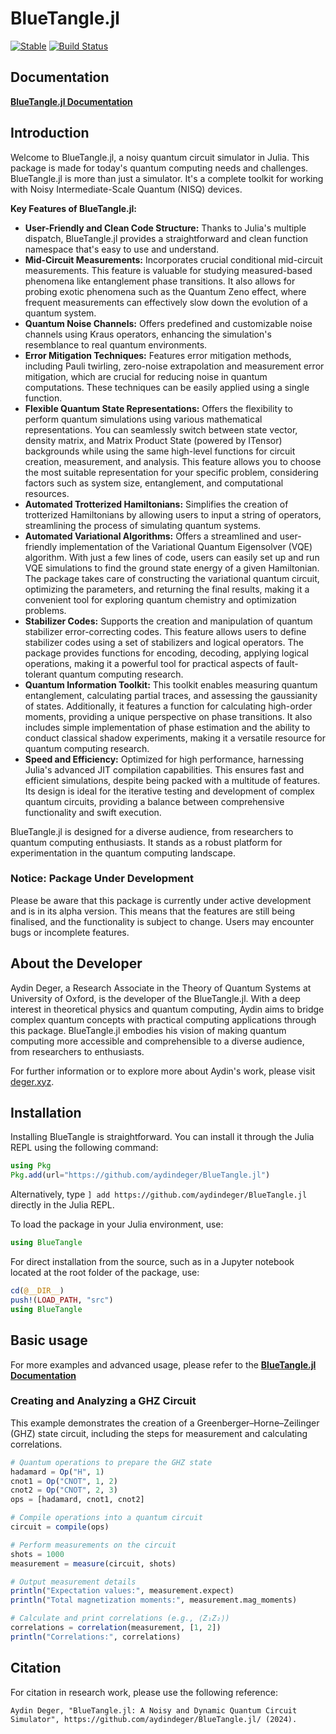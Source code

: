 # BlueTangle.jl

[![Stable](https://img.shields.io/badge/docs-stable-blue.svg)](https://deger.xyz/BlueTangle.jl)
[![Build Status](https://github.com/aydindeger/BlueTangle.jl/actions/workflows/CI.yml/badge.svg?branch=main)](https://github.com/aydindeger/BlueTangle.jl/actions/workflows/CI.yml?query=branch%3Amain)

## Documentation

[**BlueTangle.jl Documentation**](https://deger.xyz/BlueTangle.jl)

## Introduction

Welcome to BlueTangle.jl, a noisy quantum circuit simulator in Julia. This package is made for today's quantum computing needs and challenges. BlueTangle.jl is more than just a simulator. It's a complete toolkit for working with Noisy Intermediate-Scale Quantum (NISQ) devices.

**Key Features of BlueTangle.jl:**
- **User-Friendly and Clean Code Structure:** Thanks to Julia's multiple dispatch, BlueTangle.jl provides a straightforward and clean function namespace that's easy to use and understand.
- **Mid-Circuit Measurements:** Incorporates crucial conditional mid-circuit measurements. This feature is valuable for studying measured-based phenomena like entanglement phase transitions. It also allows for probing exotic phenomena such as the Quantum Zeno effect, where frequent measurements can effectively slow down the evolution of a quantum system.
- **Quantum Noise Channels:** Offers predefined and customizable noise channels using Kraus operators, enhancing the simulation's resemblance to real quantum environments.
- **Error Mitigation Techniques:** Features error mitigation methods, including Pauli twirling, zero-noise extrapolation and measurement error mitigation, which are crucial for reducing noise in quantum computations. These techniques can be easily applied using a single function.
- **Flexible Quantum State Representations:** Offers the flexibility to perform quantum simulations using various mathematical representations. You can seamlessly switch between state vector, density matrix, and Matrix Product State (powered by ITensor) backgrounds while using the same high-level functions for circuit creation, measurement, and analysis. This feature allows you to choose the most suitable representation for your specific problem, considering factors such as system size, entanglement, and computational resources.
- **Automated Trotterized Hamiltonians:** Simplifies the creation of trotterized Hamiltonians by allowing users to input a string of operators, streamlining the process of simulating quantum systems.
- **Automated Variational Algorithms:** Offers a streamlined and user-friendly implementation of the Variational Quantum Eigensolver (VQE) algorithm. With just a few lines of code, users can easily set up and run VQE simulations to find the ground state energy of a given Hamiltonian. The package takes care of constructing the variational quantum circuit, optimizing the parameters, and returning the final results, making it a convenient tool for exploring quantum chemistry and optimization problems.
- **Stabilizer Codes:** Supports the creation and manipulation of quantum stabilizer error-correcting codes. This feature allows users to define stabilizer codes using a set of stabilizers and logical operators. The package provides functions for encoding, decoding, applying logical operations, making it a powerful tool for practical aspects of fault-tolerant quantum computing research.
- **Quantum Information Toolkit:** This toolkit enables measuring quantum entanglement, calculating partial traces, and assessing the gaussianity of states. Additionally, it features a function for calculating high-order moments, providing a unique perspective on phase transitions. It also includes simple implementation of phase estimation and the ability to conduct classical shadow experiments, making it a versatile resource for quantum computing research.
- **Speed and Efficiency:** Optimized for high performance, harnessing Julia's advanced JIT compilation capabilities. This ensures fast and efficient simulations, despite being packed with a multitude of features. Its design is ideal for the iterative testing and development of complex quantum circuits, providing a balance between comprehensive functionality and swift execution.

BlueTangle.jl is designed for a diverse audience, from researchers to quantum computing enthusiasts. It stands as a robust platform for experimentation in the quantum computing landscape.

### Notice: Package Under Development

Please be aware that this package is currently under active development and is in its alpha version. This means that the features are still being finalised, and the functionality is subject to change. Users may encounter bugs or incomplete features.

## About the Developer

Aydin Deger, a Research Associate in the Theory of Quantum Systems at University of Oxford, is the developer of the BlueTangle.jl. With a deep interest in theoretical physics and quantum computing, Aydin aims to bridge complex quantum concepts with practical computing applications through this package. BlueTangle.jl embodies his vision of making quantum computing more accessible and comprehensible to a diverse audience, from researchers to enthusiasts.

For further information or to explore more about Aydin's work, please visit [deger.xyz](http://deger.xyz).

## Installation
Installing BlueTangle is straightforward. You can install it through the Julia REPL using the following command:

```julia
using Pkg
Pkg.add(url="https://github.com/aydindeger/BlueTangle.jl")
```

Alternatively, type `] add https://github.com/aydindeger/BlueTangle.jl` directly in the Julia REPL.

To load the package in your Julia environment, use:

```julia
using BlueTangle
```

For direct installation from the source, such as in a Jupyter notebook located at the root folder of the package, use:

```julia
cd(@__DIR__)
push!(LOAD_PATH, "src")
using BlueTangle
```

## Basic usage

For more examples and advanced usage, please refer to the [**BlueTangle.jl Documentation**](https://deger.xyz/BlueTangle.jl)

### Creating and Analyzing a GHZ Circuit

This example demonstrates the creation of a Greenberger–Horne–Zeilinger (GHZ) state circuit, including the steps for measurement and calculating correlations.

```julia
# Quantum operations to prepare the GHZ state
hadamard = Op("H", 1)
cnot1 = Op("CNOT", 1, 2)
cnot2 = Op("CNOT", 2, 3)
ops = [hadamard, cnot1, cnot2]

# Compile operations into a quantum circuit
circuit = compile(ops)

# Perform measurements on the circuit
shots = 1000
measurement = measure(circuit, shots)

# Output measurement details
println("Expectation values:", measurement.expect)
println("Total magnetization moments:", measurement.mag_moments)

# Calculate and print correlations (e.g., ⟨Z₁Z₂⟩)
correlations = correlation(measurement, [1, 2])
println("Correlations:", correlations)
```

## Citation 

For citation in research work, please use the following reference:

```
Aydin Deger, "BlueTangle.jl: A Noisy and Dynamic Quantum Circuit Simulator", https://github.com/aydindeger/BlueTangle.jl/ (2024).
```

